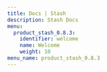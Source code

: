 ```yaml
---
title: Docs | Stash
description: Stash Docs
menu:
  product_stash_0.8.3:
    identifier: welcome
    name: Welcome
    weight: 10
menu_name: product_stash_0.8.3
---
```


